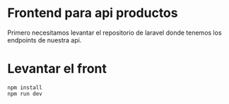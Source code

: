 # Frontend para api productos

Primero necesitamos levantar el repositorio de laravel donde tenemos los endpoints de nuestra api.

# Levantar el front

```
npm install
npm run dev
```

